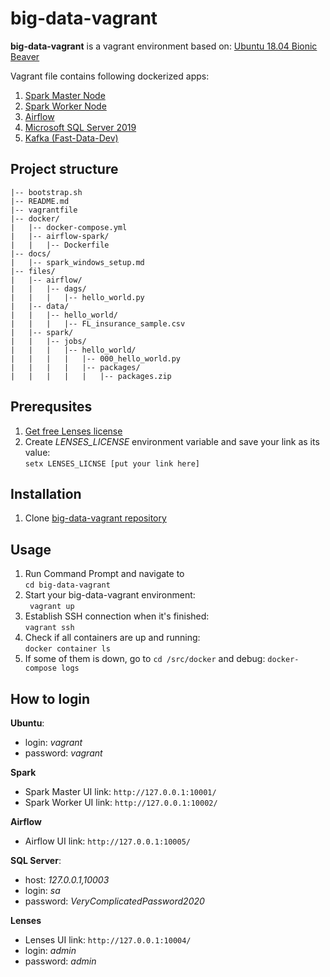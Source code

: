# big-data-vagrant

**big-data-vagrant** is a vagrant environment based on:
[Ubuntu 18.04 Bionic Beaver](https://app.vagrantup.com/ubuntu/boxes/bionic64)

Vagrant file contains following dockerized apps:
1. [Spark Master Node](https://hub.docker.com/r/bde2020/spark-master/builds)
1. [Spark Worker Node](https://hub.docker.com/r/bde2020/spark-worker/builds)
1. [Airflow](https://hub.docker.com/repository/docker/kwdocker2020/airflow-spark)
1. [Microsoft SQL Server 2019](https://hub.docker.com/_/microsoft-mssql-server)
1. [Kafka (Fast-Data-Dev)](https://hub.docker.com/r/lensesio/fast-data-dev)

## Project structure

```|-- .gitignore
|-- bootstrap.sh
|-- README.md
|-- vagrantfile
|-- docker/
|   |-- docker-compose.yml
|   |-- airflow-spark/
|   |   |-- Dockerfile
|-- docs/
|   |-- spark_windows_setup.md
|-- files/
|   |-- airflow/
|   |   |-- dags/
|   |   |   |-- hello_world.py
|   |-- data/
|   |   |-- hello_world/
|   |   |   |-- FL_insurance_sample.csv
|   |-- spark/
|   |   |-- jobs/
|   |   |   |-- hello_world/
|   |   |   |   |-- 000_hello_world.py
|   |   |   |   |-- packages/
|   |   |   |   |   |-- packages.zip
```
## Prerequsites
1. [Get free Lenses license](https://lenses.io/downloads/lenses/)
1. Create *LENSES_LICENSE* environment variable and save your link as its value:   
```setx LENSES_LICNSE [put your link here]```

## Installation
1. Clone [big-data-vagrant repository](https://github.com/iamkamilwojcik/big-data-vagrant)
## Usage

1. Run Command Prompt and navigate to    
```cd big-data-vagrant```
1. Start your big-data-vagrant environment:    
``` vagrant up```
1. Establish SSH connection when it's finished:    
```vagrant ssh```
1. Check if all containers are up and running:  
```docker container ls```
1. If some of them is down, go to ```cd /src/docker``` and debug: ```docker-compose logs```


## How to login
**Ubuntu**:    
- login: *vagrant*     
- password: *vagrant*

**Spark**
- Spark Master UI link: ```http://127.0.0.1:10001/```
- Spark Worker UI link: ```http://127.0.0.1:10002/```

**Airflow**
- Airflow UI link: ```http://127.0.0.1:10005/```

**SQL Server**:    
- host: *127.0.0.1,10003* 
- login: *sa*    
- password: *VeryComplicatedPassword2020* 

**Lenses**
- Lenses UI link: ```http://127.0.0.1:10004/```
- login: *admin*
- password: *admin*


